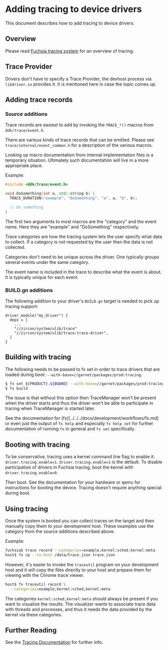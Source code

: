 # Adding tracing to device drivers

This document describes how to add tracing to device drivers.

## Overview

Please read [Fuchsia tracing system](/docs/concepts/tracing/README.md)
for an overview of tracing.

## Trace Provider

Drivers don't have to specify a Trace Provider, the devhost process
via `libdriver.so` provides it. It is mentioned here in case the topic
comes up.

## Adding trace records

### Source additions

Trace records are easiest to add by invoking the `TRACE_*()` macros
from `ddk/trace/event.h`.

There are various kinds of trace records that can be emitted.
Please see `trace/internal/event_common.h` for a description
of the various macros.

Looking up macro documentation from internal implementation files
is a temporary situation. Ultimately such documentation will live
in a more appropriate place.

Example:

```c++
#include <ddk/trace/event.h>

void DoSomething(int a, std::string b) {
  TRACE_DURATION("example", "DoSomething", "a", a, "b", b);

  // Do something
}
```

The first two arguments to most macros are the "category" and the
event name. Here they are "example" and "DoSomething" respectively.

Trace categories are how the tracing system lets the user specify
what data to collect. If a category is not requested by the user
then the data is not collected.

Categories don't need to be unique across the driver.
One typically groups several events under the same category.

The event name is included in the trace to describe what the event
is about. It is typically unique for each event.

### BUILD.gn additions

The following addition to your driver's `BUILD.gn` target is needed to
pick up tracing support:

```gn
driver_module("my_driver") {
  deps = [
    ...
    "//zircon/system/ulib/trace"
    "//zircon/system/ulib/trace:trace-driver",
  ]
}
```

## Building with tracing

The following needs to be passed to fx set in order to trace drivers
that are loaded during boot: `--with-base=//garnet/packages/prod:tracing`.

```sh
$ fx set ${PRODUCT}.${BOARD} --with-base=//garnet/packages/prod:tracing
$ fx build
```

The issue is that without this option then TraceManager won't be present
when the driver starts and thus the driver won't be able to participate
in tracing when TraceManager is started later.

See the documentation for (fx)[../../../docs/development/workflows/fx.md]
or even just the output of `fx help` and especially `fx help set` for further
documentation of running `fx` in general and `fx set` specifically.

## Booting with tracing

To be conservative, tracing uses a kernel command line flag to enable it:
`driver.tracing.enable=1`.
`driver.tracing.enable=1` is the default. To disable participation
of drivers in Fuchsia tracing, boot the kernel with `driver.tracing.enable=0`.

Then boot. See the documentation for your hardware or qemu for instructions
for booting the device. Tracing doesn't require anything special during boot.

## Using tracing

Once the system is booted you can collect traces on the target and
then manually copy them to your development host.
These examples use the category from the source additions described above.

Example:

```sh
fuchsia$ trace record --categories=example,kernel:sched,kernel:meta
host$ fx cp --to-host /data/trace.json trace.json
```

However, it's easier to invoke the `traceutil` program on your development
host and it will copy the files directly to your host and prepare them for
viewing with the Chrome trace viewer.

```sh
host$ fx traceutil record \
  --categories=example,kernel:sched,kernel:meta
```

The categories `kernel:sched,kernel:meta` should always be present if you
want to visualize the results. The visualizer wants to associate trace data
with threads and processes, and thus it needs the data provided by the kernel
via these categories.

## Further Reading

See the [Tracing Documentation](/docs/development/tracing/README.md)
for further info.
